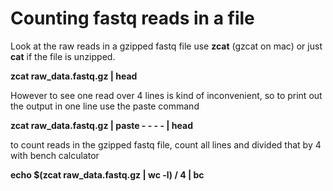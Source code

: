 # Counting fastq reads in a file

Look at the raw reads in a gzipped fastq file use **zcat** (gzcat on mac) or just
**cat** if the file is unzipped.

**zcat raw_data.fastq.gz | head**

However to see one read over 4 lines is kind of inconvenient, so to print out the output in one line use the paste command

**zcat raw_data.fastq.gz | paste - - - - | head**

to count reads in the gzipped fastq file, count all lines and divided that by 4 with bench calculator

**echo $(zcat raw_data.fastq.gz | wc -l) / 4 | bc**
